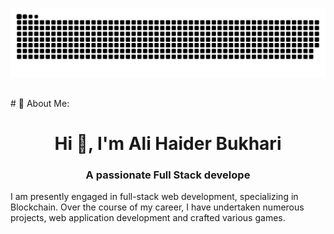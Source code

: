   <p align="center">
  <img  src=" https://raw.githubusercontent.com/Elanza-48/Elanza-48/main/resources/img/github-contribution-grid-snake.svg"
    alt="example" />
</p>

<br>
# 💫 About Me:
<h1 align="center">Hi 👋, I'm Ali Haider Bukhari</h1>
<h3 align="center">A passionate Full Stack develope</h3>
I am presently engaged in full-stack web development, specializing in Blockchain. Over the course of my career, I have undertaken numerous projects, web application development and crafted various games.
